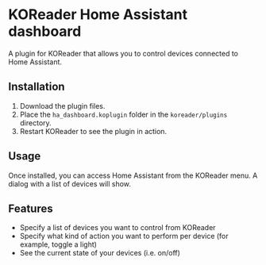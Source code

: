 # KOReader Home Assistant dashboard
A plugin for KOReader that allows you to control devices connected to Home Assistant.

## Installation
1. Download the plugin files.
2. Place the `ha_dashboard.koplugin` folder in the `koreader/plugins` directory.
3. Restart KOReader to see the plugin in action.

## Usage
Once installed, you can access Home Assistant from the KOReader menu. A dialog with a list of devices will show.

## Features
- Specify a list of devices you want to control from KOReader
- Specify what kind of action you want to perform per device (for example, toggle a light)
- See the current state of your devices (i.e. on/off)